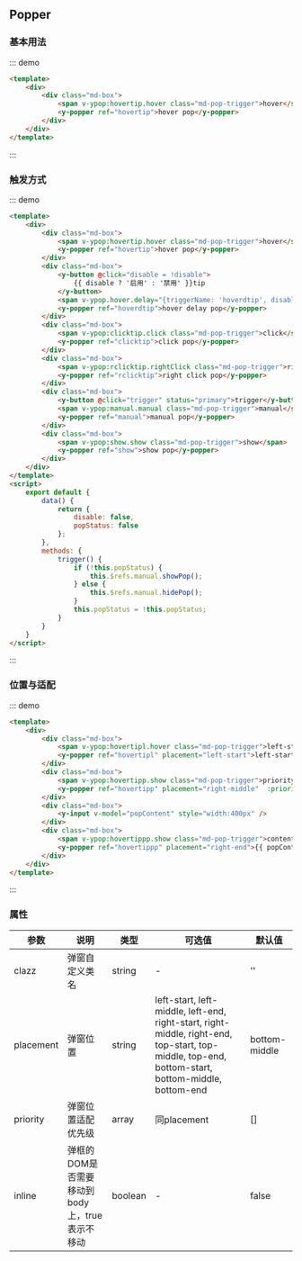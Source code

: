<script>
    export default {
        data() {
            return {
                disable: false,
                popStatus: false,
                popContent: '请输入改变pop内容长度，查看边界碰撞情况'
            };
        },
        methods: {
            trigger() {
                if (!this.popStatus) {
                    this.$refs.manual.showPop();
                } else {
                    this.$refs.manual.hidePop();
                }
                this.popStatus = !this.popStatus;
            }
        }
    }
</script>
<style>
.md-box {
    margin-bottom: 20px;
}
.md-box:last-child {
    margin-bottom: 0px;
}
.md-pop-trigger {
    border: 1px solid #ebebeb;
    border-radius: 3px;
    padding: 6px 20px;
}
</style>
## Popper

### 基本用法

::: demo
```html
<template>
    <div>
        <div class="md-box">
            <span v-ypop:hovertip.hover class="md-pop-trigger">hover</span>
            <y-popper ref="hovertip">hover pop</y-popper>
        </div>
    </div>
</template>
```
:::

### 触发方式

::: demo
```html
<template>
    <div>
        <div class="md-box">
            <span v-ypop:hovertip.hover class="md-pop-trigger">hover</span>
            <y-popper ref="hovertip">hover pop</y-popper>
        </div>
        <div class="md-box">
            <y-button @click="disable = !disable">
                {{ disable ? '启用' : '禁用' }}tip
            </y-button>
            <span v-ypop.hover.delay="{triggerName: 'hoverdtip', disable: disable}" class="md-pop-trigger">hover delay</span>
            <y-popper ref="hoverdtip">hover delay pop</y-popper>
        </div>
        <div class="md-box">
            <span v-ypop:clicktip.click class="md-pop-trigger">click</span>
            <y-popper ref="clicktip">click pop</y-popper>
        </div>
        <div class="md-box">
            <span v-ypop:rclicktip.rightClick class="md-pop-trigger">right click</span>
            <y-popper ref="rclicktip">right click pop</y-popper>
        </div>
        <div class="md-box">
            <y-button @click="trigger" status="primary">trigger</y-button>
            <span v-ypop:manual.manual class="md-pop-trigger">manual</span>
            <y-popper ref="manual">manual pop</y-popper>
        </div>
        <div class="md-box">
            <span v-ypop:show.show class="md-pop-trigger">show</span>
            <y-popper ref="show">show pop</y-popper>
        </div>
    </div>
</template>
<script>
    export default {
        data() {
            return {
                disable: false,
                popStatus: false
            };
        },
        methods: {
            trigger() {
                if (!this.popStatus) {
                    this.$refs.manual.showPop();
                } else {
                    this.$refs.manual.hidePop();
                }
                this.popStatus = !this.popStatus;
            }
        }
    }
</script>
```
:::

### 位置与适配

::: demo
```html
<template>
    <div>
        <div class="md-box">
            <span v-ypop:hovertipl.hover class="md-pop-trigger">left-start hover</span>
            <y-popper ref="hovertipl" placement="left-start">left-start hover pop</y-popper>
        </div>
        <div class="md-box">
            <span v-ypop:hovertipp.show class="md-pop-trigger">priority trigger</span>
            <y-popper ref="hovertipp" placement="right-middle"  :priority="['right-middle', 'top-middle', 'bottom-start', 'left-middle']">priority show pop</y-popper>
        </div>
        <div class="md-box">
            <y-input v-model="popContent" style="width:400px" />
        </div>
        <div class="md-box">
            <span v-ypop:hovertippp.show class="md-pop-trigger">content change trigger</span>
            <y-popper ref="hovertippp" placement="right-end">{{ popContent }}</y-popper>
        </div>
    </div>
</template>
```
:::

### 属性

| 参数      | 说明                             | 类型      | 可选值       | 默认值 |
| -------- | -------------------------------- | -------- | ----------- | ----- |
| clazz   | 弹窗自定义类名 | string    | - | '' |
| placement     | 弹窗位置  | string   | left-start, left-middle, left-end, right-start, right-middle, right-end, top-start, top-middle, top-end, bottom-start, bottom-middle, bottom-end | bottom-middle |
| priority  | 弹窗位置适配优先级  | array   | 同placement  | [] |
| inline | 弹框的DOM是否需要移动到body上，true表示不移动   | boolean   | -       | false |
